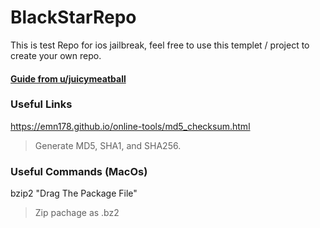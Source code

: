 # BlackStarRepo
This is test Repo for ios jailbreak, feel free to use this templet / project to create your own repo.
#### [Guide from u/juicymeatball](https://www.reddit.com/r/jailbreak/comments/90gpli/tutorial_create_a_cydia_repository_using_github/)
### Useful Links
https://emn178.github.io/online-tools/md5_checksum.html
>Generate MD5, SHA1, and SHA256.

### Useful Commands (MacOs)
bzip2 "Drag The Package File"
>Zip pachage as .bz2
